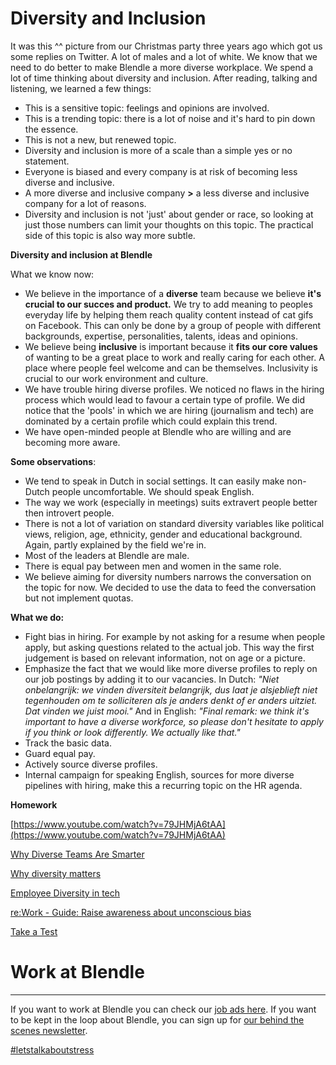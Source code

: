 # Diversity and Inclusion

It was this ^^ picture from our Christmas party three years ago which got us some replies on Twitter. A lot of males and a lot of white. We know that we need to do better to make Blendle a more diverse workplace. We spend a lot of time thinking about diversity and inclusion. After reading, talking and listening, we learned a few things:

- This is a sensitive topic: feelings and opinions are involved.
- This is a trending topic: there is a lot of noise and it's hard to pin down the essence.
- This is not a new, but renewed topic.
- Diversity and inclusion is more of a scale than a simple yes or no statement.
- Everyone is biased and every company is at risk of becoming less diverse and inclusive.
- A more diverse and inclusive company **>** a less diverse and inclusive company for a lot of reasons.
- Diversity and inclusion is not 'just' about gender or race, so looking at just those numbers can limit your thoughts on this topic. The practical side of this topic is also way more subtle.

**Diversity and inclusion at Blendle**

What we know now:

- We believe in the importance of a **diverse** team because we believe **it's crucial to our succes and product.** We try to add meaning to peoples everyday life by helping them reach quality content instead of cat gifs on Facebook. This can only be done by a group of people with different backgrounds, expertise, personalities, talents, ideas and opinions.
- We believe being **inclusive** is important because it **fits our core values** of wanting to be a great place to work and really caring for each other. A place where people feel welcome and can be themselves. Inclusivity is crucial to our work environment and culture.
- We have trouble hiring diverse profiles. We noticed no flaws in the hiring process which would lead to favour a certain type of profile. We did notice that the 'pools' in which we are hiring (journalism and tech) are dominated by a certain profile which could explain this trend.
- We have open-minded people at Blendle who are willing and are becoming more aware.

**Some observations**:

- We tend to speak in Dutch in social settings. It can easily make non-Dutch people uncomfortable. We should speak English.
- The way we work (especially in meetings) suits extravert people better then introvert people.
- There is not a lot of variation on standard diversity variables like political views, religion, age, ethnicity, gender and educational background. Again, partly explained by the field we're in.
- Most of the leaders at Blendle are male.
- There is equal pay between men and women in the same role.
- We believe aiming for diversity numbers narrows the conversation on the topic for now. We decided to use the data to feed the conversation but not implement quotas.

**What we do:**

- Fight bias in hiring. For example by not asking for a resume when people apply, but asking questions related to the actual job. This way the first judgement is based on relevant information, not on age or a picture.
- Emphasize the fact that we would like more diverse profiles to reply on our job postings by adding it to our vacancies. In Dutch: *"Niet onbelangrijk: we vinden diversiteit belangrijk, dus laat je alsjeblieft niet tegenhouden om te solliciteren als je anders denkt of er anders uitziet. Dat vinden we juist mooi."* And in English: *"Final remark: we think it's important to have a diverse workforce, so please don't hesitate to apply if you think or look differently. We actually like that."*
- Track the basic data.
- Guard equal pay.
- Actively source diverse profiles.
- Internal campaign for speaking English, sources for more diverse pipelines with hiring, make this a recurring topic on the HR agenda.

**Homework**

[https://www.youtube.com/watch?v=79JHMjA6tAA](https://www.youtube.com/watch?v=79JHMjA6tAA)

[Why Diverse Teams Are Smarter](https://hbr.org/2016/11/why-diverse-teams-are-smarter?referral=00563)

[Why diversity matters](https://www.mckinsey.com/business-functions/organization/our-insights/why-diversity-matters)

[Employee Diversity in tech](https://docs.google.com/spreadsheets/d/1e5jevLJTK9Aayob2msk4Ss9qIMCqfris4m_m0kXO-7s/edit#gid=1925490147)

[re:Work - Guide: Raise awareness about unconscious bias](https://rework.withgoogle.com/guides/unbiasing-raise-awareness/steps/give-your-own-unbiasing-workshop/)

[Take a Test](https://implicit.harvard.edu/implicit/takeatest.html)

# Work at Blendle

---

If you want to work at Blendle you can check our [job ads here](https://blendle.homerun.co/). If you want to be kept in the loop about Blendle, you can sign up for [our behind the scenes newsletter](https://blendle.homerun.co/yes-keep-me-posted/tr/apply?token=8092d4128c306003d97dd3821bad06f2).

[#letstalkaboutstress](Diversity%20and%20Inclusion%20b8d3907631944696a4e76c2a41e757a5/#letstalkaboutstress%2026c5eee20f854bb9ac6921f35c9a50b3.md)
